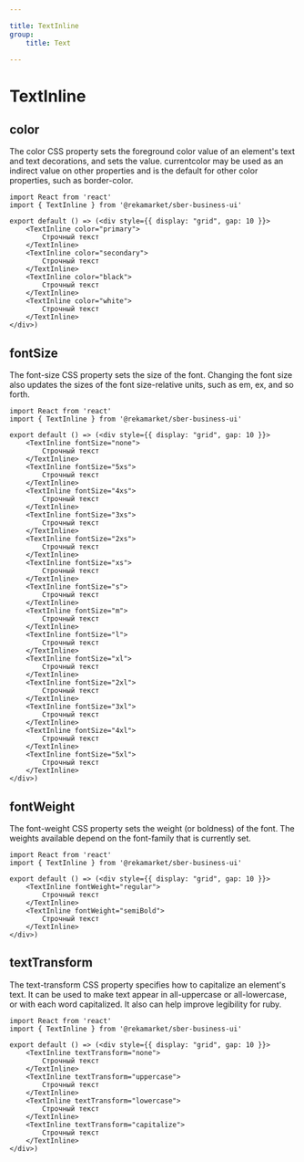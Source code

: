 ```yaml
---

title: TextInline
group:
	title: Text

---
```


# TextInline

## color
The color CSS property sets the foreground color value of an element's text and text decorations, and sets the <currentcolor> value. currentcolor may be used as an indirect value on other properties and is the default for other color properties, such as border-color.

```tsx
import React from 'react'
import { TextInline } from '@rekamarket/sber-business-ui'

export default () => (<div style={{ display: "grid", gap: 10 }}>
	<TextInline color="primary">
		Строчный текст
	</TextInline>
	<TextInline color="secondary">
		Строчный текст
	</TextInline>
	<TextInline color="black">
		Строчный текст
	</TextInline>
	<TextInline color="white">
		Строчный текст
	</TextInline>
</div>)
```

## fontSize
The font-size CSS property sets the size of the font. Changing the font size also updates the sizes of the font size-relative <length> units, such as em, ex, and so forth.

```tsx
import React from 'react'
import { TextInline } from '@rekamarket/sber-business-ui'

export default () => (<div style={{ display: "grid", gap: 10 }}>
	<TextInline fontSize="none">
		Строчный текст
	</TextInline>
	<TextInline fontSize="5xs">
		Строчный текст
	</TextInline>
	<TextInline fontSize="4xs">
		Строчный текст
	</TextInline>
	<TextInline fontSize="3xs">
		Строчный текст
	</TextInline>
	<TextInline fontSize="2xs">
		Строчный текст
	</TextInline>
	<TextInline fontSize="xs">
		Строчный текст
	</TextInline>
	<TextInline fontSize="s">
		Строчный текст
	</TextInline>
	<TextInline fontSize="m">
		Строчный текст
	</TextInline>
	<TextInline fontSize="l">
		Строчный текст
	</TextInline>
	<TextInline fontSize="xl">
		Строчный текст
	</TextInline>
	<TextInline fontSize="2xl">
		Строчный текст
	</TextInline>
	<TextInline fontSize="3xl">
		Строчный текст
	</TextInline>
	<TextInline fontSize="4xl">
		Строчный текст
	</TextInline>
	<TextInline fontSize="5xl">
		Строчный текст
	</TextInline>
</div>)
```

## fontWeight
The font-weight CSS property sets the weight (or boldness) of the font. The weights available depend on the font-family that is currently set.

```tsx
import React from 'react'
import { TextInline } from '@rekamarket/sber-business-ui'

export default () => (<div style={{ display: "grid", gap: 10 }}>
	<TextInline fontWeight="regular">
		Строчный текст
	</TextInline>
	<TextInline fontWeight="semiBold">
		Строчный текст
	</TextInline>
</div>)
```

## textTransform
The text-transform CSS property specifies how to capitalize an element's text. It can be used to make text appear in all-uppercase or all-lowercase, or with each word capitalized. It also can help improve legibility for ruby.

```tsx
import React from 'react'
import { TextInline } from '@rekamarket/sber-business-ui'

export default () => (<div style={{ display: "grid", gap: 10 }}>
	<TextInline textTransform="none">
		Строчный текст
	</TextInline>
	<TextInline textTransform="uppercase">
		Строчный текст
	</TextInline>
	<TextInline textTransform="lowercase">
		Строчный текст
	</TextInline>
	<TextInline textTransform="capitalize">
		Строчный текст
	</TextInline>
</div>)
```
